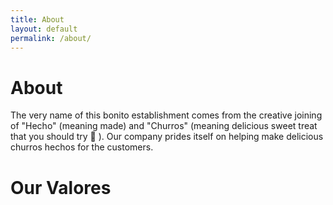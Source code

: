 ```yaml
---
title: About
layout: default
permalink: /about/
---
```

# About
The very name of this bonito establishment comes from the creative joining of "Hecho"
(meaning made) and "Churros" (meaning delicious sweet treat that you should try &#xf58c; ).
Our company prides itself on helping make delicious churros hechos for the customers.


# Our Valores

